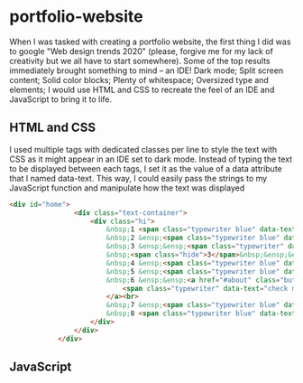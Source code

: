 # portfolio-website
When I was tasked with creating a portfolio website, the first thing I did was to google "Web design trends 2020" (please, forgive me for my lack of creativity but we all have to start somewhere). Some of the top results immediately brought something to mind – an IDE! Dark mode; Split screen content; Solid color blocks; Plenty of whitespace; Oversized type and elements; I would use HTML and CSS to recreate the feel of an IDE and JavaScript to bring it to life.


## HTML and CSS
I used multiple <span> tags with dedicated classes per line to style the text with CSS as it might appear in an IDE set to dark mode. Instead of typing the text to be displayed between each tags, I set it as the value of a data attribute that I named data-text. This way, I could easily pass the strings to my JavaScript function and manipulate how the text was displayed

```html
<div id="home">
                <div class="text-container">
                    <div class="hi">
                        &nbsp;1 <span class="typewriter blue" data-text="&lt;div "></span><span class="typewriter lgblue" data-text="id="></span><span class="typewriter orange" data-text="&quot;hi&quot;"></span><span class="typewriter blue" data-text="&gt;"></span><br>
                        &nbsp;2 &ensp;<span class="typewriter blue" data-text="&lt;h1&gt;"></span><br>
                        &nbsp;3 &ensp;&ensp;<span class="typewriter" data-text="I'm "></span><span class="smscreen"><span class="typewriter blue break" data-text="&lt;br&gt;"></span><br>
                        &nbsp;<span class="hide">3</span>&nbsp;&ensp;&ensp;</span><span class="typewriter myName" data-text="Ian Patterson" data-wait="1500" onclick="init()"></span><br>
                        &nbsp;4 &ensp;<span class="typewriter blue" data-text="&lt;/h1&gt;"></span><br>
                        &nbsp;5 &ensp;<span class="typewriter blue" data-text="&lt;button&gt;"></span><br>
                        &nbsp;6 &ensp;&ensp;<a href="#about" class="button">
                            <span class="typewriter" data-text="check me out"></span>
                        </a><br>
                        &nbsp;7 &ensp;<span class="typewriter blue" data-text="&lt;/button&gt;"></span><br>
                        &nbsp;8 <span class="typewriter blue" data-text="&lt;/div&gt;"></span><br>&nbsp;9<br>10<br>11<br>12<br>13<br>14<br>15<br>16<br>17
                    </div>
                </div>
            </div>
```

## JavaScript
